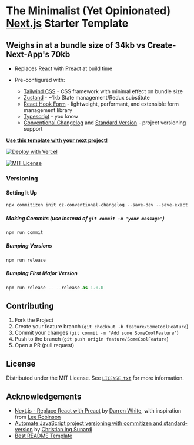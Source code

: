 # The Minimalist (Yet Opinionated) [Next.js](http://nextjs.org/) Starter Template

## Weighs in at a bundle size of 34kb vs Create-Next-App's 70kb

- Replaces React with [Preact](https://preactjs.com/) at build time
- Pre-configured with:

  - [Tailwind CSS](https://tailwindcss.com) - CSS framework with minimal effect on bundle size
  - [Zustand](https://zustand.surge.sh/) - ~1kb State management/Redux substitute
  - [React Hook Form](https://react-hook-form.com/) - lightweight, performant, and extensible form management library
  - [Typescript](https://www.typescriptlang.org/) - you know
  - [Conventional Changelog](https://github.com/commitizen/cz-conventional-changelog) and [Standard Version](https://github.com/conventional-changelog/standard-version) - project versioning support

**[Use this template with your next project!](https://github.com/dayvista/next-light/generate)**

[![Deploy with Vercel](https://vercel.com/button)](https://vercel.com/new/git/external?repository-url=https%3A%2F%2Fgithub.com%2Fdayvista%2Fnext-light)

[![MIT License](https://img.shields.io/github/license/othneildrew/best-readme-template.svg?style=for-the-badge)](https://github.com/dayvista/next-light/blob/master/LICENSE.txt)

### Versioning

#### Setting It Up

```js
npx commitizen init cz-conventional-changelog --save-dev --save-exact
```

##### Making Commits (use instead of `git commit -m "your message"`)

```js
npm run commit
```

##### Bumping Versions

```js
npm run release
```

##### Bumping First Major Version

```js
npm run release -- --release-as 1.0.0
```

## Contributing

1. Fork the Project
2. Create your feature branch (`git checkout -b feature/SomeCoolFeature`)
3. Commit your changes (`git commit -m 'Add some SomeCoolFeature'`)
4. Push to the branch (`git push origin feature/SomeCoolFeature`)
5. Open a PR (pull request)

## License

Distributed under the MIT License. See [`LICENSE.txt`](https://github.com/dayvista/next.js-template/blob/master/LICENSE.txt) for more information.

## Acknowledgements

- [Next.js - Replace React with Preact](https://darrenwhite.dev/blog/nextjs-replace-react-with-preact) by [Darren White](https://darrenwhite.dev/), with inspiration from [Lee Robinson](https://leerob.io/)
- [Automate JavaScript project versioning with commitizen and standard-version](https://medium.com/tunaiku-tech/automate-javascript-project-versioning-with-commitizen-and-standard-version-6a967afae7) by [Christian Ing Sunardi](https://medium.com/@christianingsunardi)
- [Best README Template](https://github.com/othneildrew/Best-README-Template)
